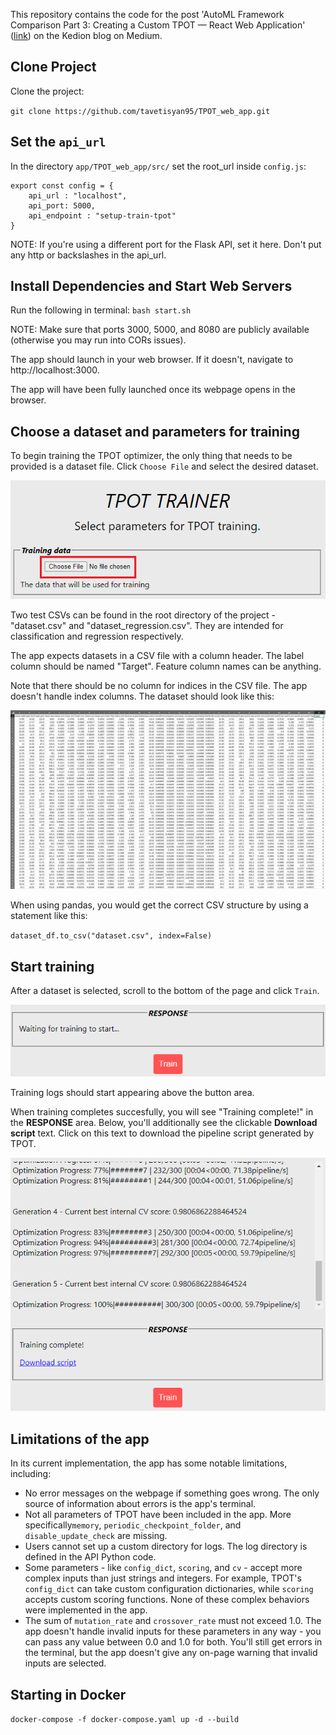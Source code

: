 This repository contains the code for the post 'AutoML Framework Comparison Part 3: Creating a Custom TPOT — React Web Application' ([link](https://kedion.medium.com/automl-framework-comparison-3526daadcba4)) on the Kedion blog on Medium.


## Clone Project

Clone the project:

`git clone https://github.com/tavetisyan95/TPOT_web_app.git`


## Set the `api_url`

In the directory `app/TPOT_web_app/src/` set the root_url inside `config.js`:

```
export const config = {
    api_url : "localhost",
    api_port: 5000,
    api_endpoint : "setup-train-tpot"
}
```

NOTE: If you're using a different port for the Flask API, set it here. Don't put any http or backslashes in the api_url.


## Install Dependencies and Start Web Servers

Run the following in terminal:
`bash start.sh`

NOTE: Make sure that ports 3000, 5000, and 8080 are publicly available (otherwise you may run into CORs issues).

The app should launch in your web browser. If it doesn't, navigate to http://localhost:3000.

The app will have been fully launched once its webpage opens in the browser.


## Choose a dataset and parameters for training

To begin training the TPOT optimizer, the only thing that needs to be provided is a dataset file. Click `Choose File` and select the desired dataset.

![Image](images/choose_file.png)

Two test CSVs can be found in the root directory of the project - "dataset.csv" and "dataset_regression.csv". They are intended for classification and regression respectively.

The app expects datasets in a CSV file with a column header. The label column should be named "Target". Feature column names can be anything.

Note that there should be no column for indices in the CSV file. The app doesn't handle index columns. The dataset should look like this:

![Image](images/dataset_example.PNG)

When using pandas, you would get the correct CSV structure by using a statement like this:

`dataset_df.to_csv("dataset.csv", index=False)`


## Start training

After a dataset is selected, scroll to the bottom of the page and click `Train`. 

![Image](images/train.png)

Training logs should start appearing above the button area.

When training completes succesfully, you will see "Training complete!" in the **RESPONSE** area. Below, you'll additionally see the clickable **Download script** text. Click on this text to download the pipeline script generated by TPOT.

![Image](images/save_pipeline.PNG)


## Limitations of the app

In its current implementation, the app has some notable limitations, including:

- No error messages on the webpage if something goes wrong. The only source of information about errors is the app's terminal.
- Not all parameters of TPOT have been included in the app. More specifically`memory`, `periodic_checkpoint_folder`, and `disable_update_check` are missing.
- Users cannot set up a custom directory for logs. The log directory is defined in the API Python code.
- Some parameters - like `config_dict`, `scoring`, and `cv` - accept more complex inputs than just strings and integers. For example, TPOT's `config_dict` can take custom configuration dictionaries, while `scoring` accepts custom scoring functions. None of these complex behaviors were implemented in the app.
- The sum of `mutation_rate` and `crossover_rate` must not exceed 1.0. The app doesn't handle invalid inputs for these parameters in any way - you can pass any value between 0.0 and 1.0 for both. You'll still get errors in the terminal, but the app doesn't give any on-page warning that invalid inputs are selected.


## Starting in Docker
```docker-compose -f docker-compose.yaml up -d --build```
